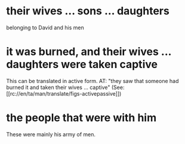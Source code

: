 # their wives ... sons ... daughters

belonging to David and his men

# it was burned, and their wives ... daughters were taken captive

This can be translated in active form. AT: "they saw that someone had burned it and taken their wives ... captive" (See: [[rc://en/ta/man/translate/figs-activepassive]])

# the people that were with him

These were mainly his army of men.